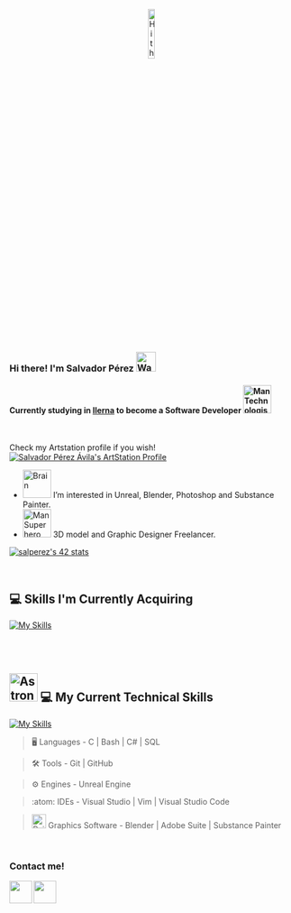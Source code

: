 <p align="center"><img width=15%" src="https://github.com/alansmathew/alansmathew/raw/master/lang.gif" alt="Hi there!" /></p>

### Hi there! I'm Salvador Pérez <img src="https://raw.githubusercontent.com/Tarikul-Islam-Anik/Animated-Fluent-Emojis/master/Emojis/Hand%20gestures/Waving%20Hand%20Medium-Light%20Skin%20Tone.png" alt="Waving Hand Medium-Light Skin Tone" width="35" height="35" />

#### Currently studying in **<a href="https://www.ilerna.es/es/ciclo-grado-superior-desarrollo-aplicaciones-web-72"> Ilerna</a>** to become a Software Developer <img src="https://raw.githubusercontent.com/Tarikul-Islam-Anik/Animated-Fluent-Emojis/master/Emojis/People%20with%20professions/Man%20Technologist%20Medium%20Skin%20Tone.png" alt="Man Technologist Medium Skin Tone" width="50" height="50" />
<br>
 
Check my Artstation profile if you wish! <br>
[![Salvador Pérez Ávila's ArtStation Profile](https://cdna.artstation.com/p/assets/images/images/062/720/060/large/salvador-perez-avila-sepabeatartstation.jpg?1683794398)](https://www.artstation.com/sepabeat)

- <img src="https://raw.githubusercontent.com/Tarikul-Islam-Anik/Animated-Fluent-Emojis/master/Emojis/Hand%20gestures/Brain.png" alt="Brain" width="50" height="50" /> I’m interested in Unreal, Blender, Photoshop and Substance Painter.
- <img src="https://raw.githubusercontent.com/Tarikul-Islam-Anik/Animated-Fluent-Emojis/master/Emojis/People%20with%20professions/Man%20Superhero%20Light%20Skin%20Tone.png" alt="Man Superhero Light Skin Tone" width="50" height="50" />  3D model and Graphic Designer Freelancer.
<p align="left">
<a href="https://github.com/JaeSeoKim/badge42"><img src="https://badge42.vercel.app/api/v2/clhix5w76003008mct7fgznr4/stats?cursusId=21&coalitionId=275" alt="salperez's 42 stats" /></a>
</p>

<br>

## 💻 Skills I'm Currently Acquiring

[![My Skills](https://skillicons.dev/icons?i=python,c,html,css,mysql)](https://skillicons.dev)



<br>
<br>

## <img src="https://raw.githubusercontent.com/Tarikul-Islam-Anik/Animated-Fluent-Emojis/master/Emojis/People/Astronaut.png" alt="Astronaut" width="50" height="50" /> 💻 My Current Technical Skills

[![My Skills](https://skillicons.dev/icons?i=blender,c,git,github,ps,unreal,ai,vscode,cs,discord,linux)](https://skillicons.dev)

> :desktop_computer:  Languages - C | Bash | C# | SQL

> :hammer_and_wrench:  Tools -  Git | GitHub

> :gear:  Engines -   Unreal Engine

> :atom:  IDEs -  Visual Studio | Vim | Visual Studio Code

> <img src="https://raw.githubusercontent.com/Tarikul-Islam-Anik/Animated-Fluent-Emojis/master/Emojis/Objects/Paintbrush.png" alt="Paintbrush" width="25" height="25" />  Graphics Software -  Blender | Adobe Suite  | Substance Painter

<br>

<h3><p align="left"> Contact me!</p></h3>

[<img src="https://user-images.githubusercontent.com/121127625/226583635-92749b76-e3ba-49f8-8dd4-091c3c1367c7.png" width="40" height="40" align = left></img>](https://www.linkedin.com/in/salvadorperezavila/)
[<img src="https://user-images.githubusercontent.com/121127625/226584389-2e19928e-40c9-4980-b934-d37ded697b59.png" width="40" height="40" align = left></img>](mailto:sepabeat@gmail.com)


